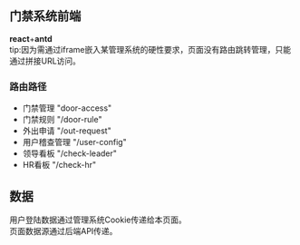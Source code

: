 ## 门禁系统前端
**react**+**antd**  
tip:因为需通过iframe嵌入某管理系统的硬性要求，页面没有路由跳转管理，只能通过拼接URL访问。
### 路由路径
- 门禁管理 "door-access"
- 门禁规则 "/door-rule"
- 外出申请 "/out-request"
- 用户稽查管理 "/user-config"
- 领导看板 "/check-leader"
- HR看板 "/check-hr"
## 数据 
用户登陆数据通过管理系统Cookie传递给本页面。  
页面数据源通过后端API传递。
